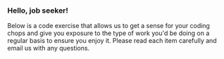 ### Hello, job seeker!

Below is a code exercise that allows us to get a sense for your coding chops and give you exposure to the type of work you'd be doing on a regular basis to ensure you enjoy it. Please read each item carefully and email us with any questions.

